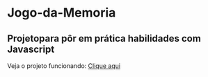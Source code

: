 # Jogo-da-Memoria

## Projetopara pôr em prática habilidades com Javascript

Veja o projeto funcionando:
[Clique aqui](https://brendacristhine.github.io/Jogo-da-Memoria/)




